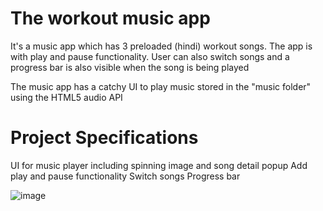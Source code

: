 # The workout music app

It's a music app which has 3 preloaded (hindi) workout songs. The app is with play and pause functionality. User can also switch songs and a progress bar is also visible when the song is being played

The music app has a catchy UI to play music stored in the "music folder" using the HTML5 audio API

# Project Specifications

UI for music player including spinning image and song detail popup
Add play and pause functionality
Switch songs
Progress bar

![image](https://user-images.githubusercontent.com/101229988/162341011-b5fc3e33-59ff-426e-ac92-461aba864f20.png)
